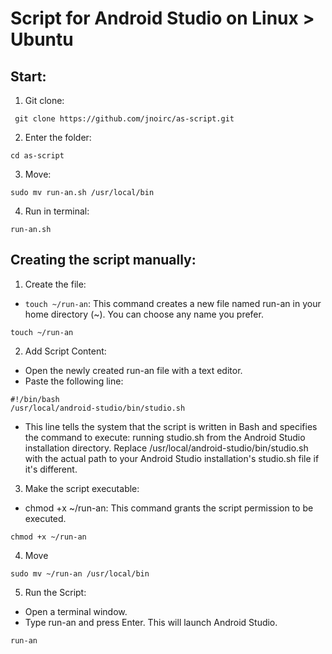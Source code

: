 # Script for Android Studio on Linux > Ubuntu

## Start:

1. Git clone:

```
 git clone https://github.com/jnoirc/as-script.git

```

2. Enter the folder:

```
cd as-script

```

3. Move:

```
sudo mv run-an.sh /usr/local/bin

```

4. Run in terminal:

```
run-an.sh

```

## Creating the script manually:

1. Create the file:

- `touch ~/run-an`: This command creates a new file named run-an in your home directory (~). You can choose any name you prefer.

```
touch ~/run-an

```

2. Add Script Content:

- Open the newly created run-an file with a text editor.
- Paste the following line:

```
#!/bin/bash
/usr/local/android-studio/bin/studio.sh

```

- This line tells the system that the script is written in Bash and specifies the command to execute: running studio.sh from the Android Studio installation directory. Replace /usr/local/android-studio/bin/studio.sh with the actual path to your Android Studio installation's studio.sh file if it's different.

3. Make the script executable:

- chmod +x ~/run-an: This command grants the script permission to be executed.

```
chmod +x ~/run-an

```

4. Move

```
sudo mv ~/run-an /usr/local/bin

```

5. Run the Script:

- Open a terminal window.
- Type run-an and press Enter. This will launch Android Studio.

```
run-an

```
